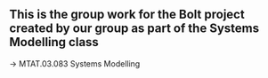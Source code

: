 ## This is the group work for the Bolt project created by our group as part of the Systems Modelling class
-> MTAT.03.083 Systems Modelling
